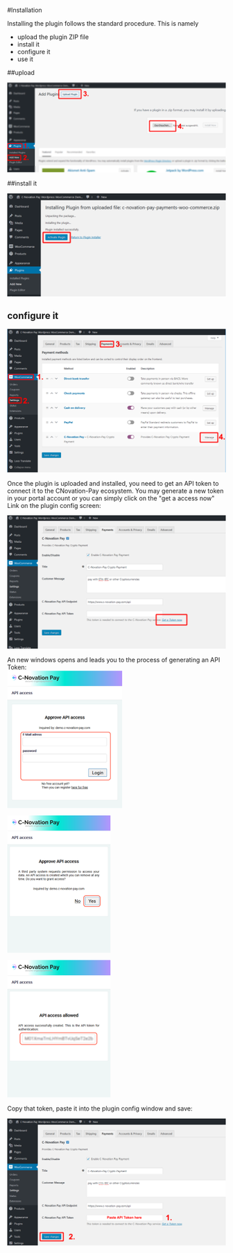 #Installation

Installing the plugin follows the standard procedure.
This is namely
* upload the plugin ZIP file    
* install it    
* configure it    
* use it  

##upload

![upload_plugin](upload_plugin.png)


##install it

![activate Plugin](activate_plugin.png)

## configure it

![configure Plugin 1](configure_plugin1.png)

Once the plugin is uploaded and installed, you need to get an API token to
connect it to the CNovation-Pay ecosystem. You may generate a new token in your portal account
or you can simply click on the "get a access now" Link on the plugin config screen:

![get access token](configure_plugin2.png)

An new windows opens and leads you to the process of generating an API Token:    
![step 1](get_token_1.png)

![step 2](get_token_2.png)    

![step 3](get_token_3.png) 

Copy that token, paste it into the plugin config window and save:

![paste token](paste_token.png)